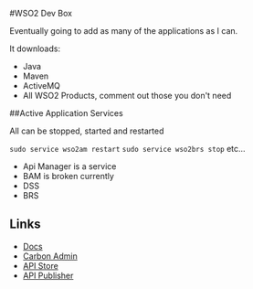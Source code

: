 #WSO2 Dev Box

Eventually going to add as many of the applications as I can.

It downloads:

- Java
- Maven
- ActiveMQ
- All WSO2 Products, comment out those you don't need

##Active Application Services

All can be stopped, started and restarted

`sudo service wso2am restart`
`sudo service wso2brs stop`
etc...

- Api Manager is a service
- BAM is broken currently
- DSS
- BRS

## Links

- [Docs](https://docs.wso2.com/)
- [Carbon Admin](https://localhost:9443/carbon)
- [API Store](https://localhost:9443/store)
- [API Publisher](https://localhost:9443/publisher)